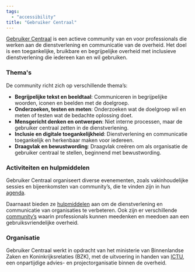 ```yaml
---
tags:
  - "accessibility"
title: "Gebruiker Centraal"
---
```


[Gebruiker Centraal](https://www.gebruikercentraal.nl/over-gebruiker-centraal/) is een actieve community van en voor professionals die werken aan de dienstverlening en communicatie van de overheid. Het doel is een toegankelijke, bruikbare en begrijpelijke overheid met inclusieve dienstverlening die iedereen kan en wil gebruiken.

### Thema's

De community richt zich op verschillende thema’s:

- **Begrijpelijke tekst en beeldtaal**: Communiceren in begrijpelijke woorden, iconen en beelden met de doelgroep.
- **Onderzoeken, testen en meten**: Onderzoeken wat de doelgroep wil en meten of testen wat de bedachte oplossing doet.
- **Mensgericht denken en ontwerpen**: Niet interne processen, maar de gebruiker centraal zetten in de dienstverlening.
- **Inclusie en digitale toegankelijkheid**: Dienstverlening en communicatie toegankelijk en herkenbaar maken voor iedereen.
- **Draagvlak en bewustwording**: Draagvlak creëren om als organisatie de gebruiker centraal te stellen, beginnend met bewustwording.

### Activiteiten en hulpmiddelen

Gebruiker Centraal organiseert diverse evenementen, zoals vakinhoudelijke sessies en bijeenkomsten van community’s, die te vinden zijn in hun [agenda](https://www.gebruikercentraal.nl/evenementen/).

Daarnaast bieden ze [hulpmiddelen](https://www.gebruikercentraal.nl/hulpmiddelen/) aan om de dienstverlening en communicatie van organisaties te verbeteren. Ook zijn er verschillende [community’s](https://www.gebruikercentraal.nl/meedoen/) waarin professionals kunnen meedenken en meedoen aan een gebruiksvriendelijke overheid.

### Organisatie

Gebruiker Centraal werkt in opdracht van het ministerie van Binnenlandse Zaken en Koninkrijksrelaties (BZK), met de uitvoering in handen van [ICTU](https://www.ictu.nl/), een onpartijdige advies- en projectorganisatie binnen de overheid.
